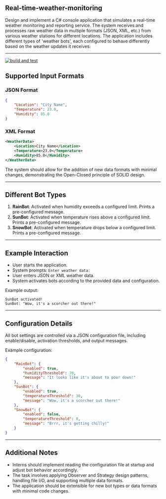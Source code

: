 ## **Real-time-weather-monitoring**

Design and implement a C# console application that simulates a real-time weather monitoring and reporting service. The system receives and processes raw weather data in multiple formats (JSON, XML, etc.) from various weather stations for different locations. The application includes different types of 'weather bots', each configured to behave differently based on the weather updates it receives.

---
[![build and test](https://github.com/mays-najjar/Real-time-weather-monitoring/actions/workflows/build-and-test.yml/badge.svg)](https://github.com/mays-najjar/Real-time-weather-monitoring/actions/workflows/build-and-test.yml)

## **Supported Input Formats**

### **JSON Format**
```json
{
    "Location": "City Name",
    "Temperature": 23.0,
    "Humidity": 85.0
}
```

### **XML Format**
```xml
<WeatherData>
    <Location>City Name</Location>
    <Temperature>23.0</Temperature>
    <Humidity>85.0</Humidity>
</WeatherData>
```

The system should allow for the addition of new data formats with minimal changes, demonstrating the Open-Closed principle of SOLID design.

---

## **Different Bot Types**

1. **RainBot**: Activated when humidity exceeds a configured limit. Prints a pre-configured message.
2. **SunBot**: Activated when temperature rises above a configured limit. Prints a pre-configured message.
3. **SnowBot**: Activated when temperature drops below a configured limit. Prints a pre-configured message.

---

## **Example Interaction**

- User starts the application.
- System prompts: `Enter weather data:`
- User enters JSON or XML weather data.
- System activates bots according to the provided data and configuration.

Example output:
```
SunBot activated!
SunBot: "Wow, it's a scorcher out there!"
```

---

## **Configuration Details**

All bot settings are controlled via a JSON configuration file, including enable/disable, activation thresholds, and output messages.

Example configuration:
```json
{
    "RainBot": {
        "enabled": true,
        "humidityThreshold": 70,
        "message": "It looks like it's about to pour down!"
    },
    "SunBot": {
        "enabled": true,
        "temperatureThreshold": 30,
        "message": "Wow, it's a scorcher out there!"
    },
    "SnowBot": {
        "enabled": false,
        "temperatureThreshold": 0,
        "message": "Brrr, it's getting chilly!"
    }
}
```

---

## **Additional Notes**

- Interns should implement reading the configuration file at startup and adjust bot behavior accordingly.
- The task involves applying Observer and Strategy design patterns, handling file I/O, and supporting multiple data formats.
- The application should be extensible for new bot types or data formats with minimal code changes.

